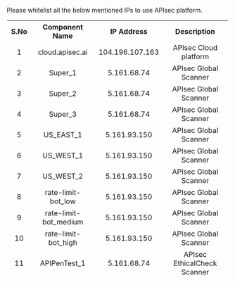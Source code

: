 <P>Please whitelist all the below mentioned IPs to use APIsec platform.</p>

<table style="border:1px solid white;margin: 0px auto;text-align: center;">
  <tr style="border:1px solid white;margin: 0px auto;">
    <th>S.No</th>
    <th>Component Name</th>
    <th>IP Address</th>
    <th>Description</th>
  </tr>
  <tr style="border:1px solid white;margin: 0px auto;">
    <td style="border:1px solid white;">1</td>
    <td style="border:1px solid white;">cloud.apisec.ai</td>
    <td style="border:1px solid white;">104.196.107.163</td>
    <td style="border:1px solid white;">APIsec Cloud platform</td>
    
  </tr>
  <tr style="border:1px solid white;margin: 0px auto;">
    <td style="border:1px solid white;">2</td>
    <td style="border:1px solid white;">Super_1</td>
    <td style="border:1px solid white;">5.161.68.74</td>
    <td style="border:1px solid white;">APIsec Global Scanner</td>
  </tr>
  
  <tr style="border:1px solid white;margin: 0px auto;">
    <td style="border:1px solid white;">3</td>
    <td style="border:1px solid white;">Super_2</td>
    <td style="border:1px solid white;">5.161.68.74</td>
    <td style="border:1px solid white;">APIsec Global Scanner</td>
  </tr>
  
  <tr style="border:1px solid white;margin: 0px auto;">
    <td style="border:1px solid white;">4</td>
    <td style="border:1px solid white;">Super_3</td>
    <td style="border:1px solid white;">5.161.68.74</td>
    <td style="border:1px solid white;">APIsec Global Scanner</td>
  </tr>
  
  <tr style="border:1px solid white;margin: 0px auto;">
    <td style="border:1px solid white;">5</td>
    <td style="border:1px solid white;">US_EAST_1</td>
    <td style="border:1px solid white;">5.161.93.150</td>
    <td style="border:1px solid white;">APIsec Global Scanner</td>
  </tr>
  
  <tr style="border:1px solid white;margin: 0px auto;">
    <td style="border:1px solid white;">6</td>
    <td style="border:1px solid white;">US_WEST_1</td>
    <td style="border:1px solid white;">5.161.93.150</td>
    <td style="border:1px solid white;">APIsec Global Scanner</td>
  </tr>
  
  <tr style="border:1px solid white;margin: 0px auto;">
    <td style="border:1px solid white;">7</td>
    <td style="border:1px solid white;">US_WEST_2</td>
    <td style="border:1px solid white;">5.161.93.150</td>
    <td style="border:1px solid white;">APIsec Global Scanner</td>
  </tr>
  
  <tr style="border:1px solid white;margin: 0px auto;">
    <td style="border:1px solid white;">8</td>
    <td style="border:1px solid white;">rate-limit-bot_low</td>
    <td style="border:1px solid white;">5.161.93.150</td>
    <td style="border:1px solid white;">APIsec Global Scanner</td>
  </tr>
  
  <tr style="border:1px solid white;margin: 0px auto;">
    <td style="border:1px solid white;">9</td>
    <td style="border:1px solid white;">rate-limit-bot_medium</td>
    <td style="border:1px solid white;">5.161.93.150</td>
    <td style="border:1px solid white;">APIsec Global Scanner</td>
  </tr>
  
  <tr style="border:1px solid white;margin: 0px auto;">
    <td style="border:1px solid white;">10</td>
    <td style="border:1px solid white;">rate-limit-bot_high</td>
    <td style="border:1px solid white;">5.161.93.150</td>
    <td style="border:1px solid white;">APIsec Global Scanner</td>
  </tr>
  
 <tr style="border:1px solid white;margin: 0px auto;">
    <td style="border:1px solid white;">11</td>
    <td style="border:1px solid white;">APIPenTest_1</td>
    <td style="border:1px solid white;">5.161.68.74</td>
    <td style="border:1px solid white;">APIsec EthicalCheck Scanner</td>
  </tr>
  
</table>
